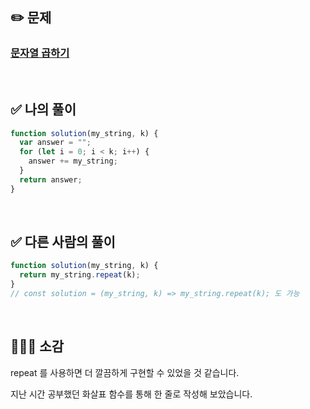 ## ✏️ 문제

### [문자열 곱하기](https://school.programmers.co.kr/learn/courses/30/lessons/181940)

<br>

## ✅ 나의 풀이

```javascript
function solution(my_string, k) {
  var answer = "";
  for (let i = 0; i < k; i++) {
    answer += my_string;
  }
  return answer;
}
```

<br>

## ✅ 다른 사람의 풀이

```javascript
function solution(my_string, k) {
  return my_string.repeat(k);
}
// const solution = (my_string, k) => my_string.repeat(k); 도 가능
```

<br>

## 💁🏻‍♀️ 소감

repeat 를 사용하면 더 깔끔하게 구현할 수 있었을 것 같습니다.

지난 시간 공부했던 화살표 함수를 통해 한 줄로 작성해 보았습니다.
